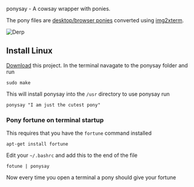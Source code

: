 ponysay - A cowsay wrapper with ponies.

The pony files are [desktop/browser ponies](http://web.student.tuwien.ac.at/~e0427417/browser-ponies/ponies.html) converted using [img2xterm](https://github.com/rossy2401/img2xterm).

![Derp](http://i.imgur.com/xOJbE.png)

[](/derp "Today your terminal, tomorrow the world!")

Install Linux
-------------

[Download](https://github.com/erkin/ponysay/zipball/master) this project. In the terminal navagate to the ponysay folder and run
  
    sudo make

This will install ponysay into the `/usr` directory to use ponysay run

    ponysay "I am just the cutest pony"

### Pony fortune on terminal startup 

This requires that you have the `fortune` command installed

    apt-get install fortune
  
Edit your `~/.bashrc` and add this to the end of the file

    fotune | ponysay

Now every time you open a terminal a pony should give your fortune
